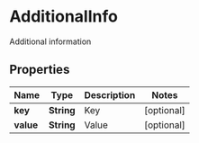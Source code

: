 

# AdditionalInfo

Additional information

## Properties

| Name | Type | Description | Notes |
|------------ | ------------- | ------------- | -------------|
|**key** | **String** | Key |  [optional] |
|**value** | **String** | Value |  [optional] |



